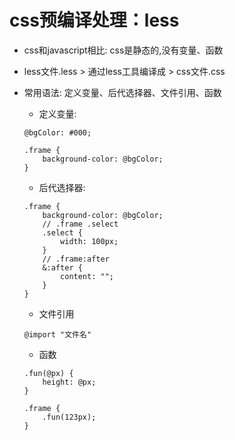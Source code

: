 # css预编译处理：less

- css和javascript相比: css是静态的,没有变量、函数

- less文件.less > 通过less工具编译成 > css文件.css

- 常用语法: 定义变量、后代选择器、文件引用、函数

  - 定义变量:

  ``` less
  @bgColor: #000;

  .frame {
      background-color: @bgColor;
  }
  ```

  - 后代选择器:

  ``` less
  .frame {
      background-color: @bgColor;
      // .frame .select
      .select {
          width: 100px;
      }
      // .frame:after
      &:after {
          content: "";
      }
  }
  ```

  - 文件引用

  ``` less
  @import "文件名"
  ```

  - 函数

  ``` less
  .fun(@px) {
      height: @px;
  }

  .frame {
      .fun(123px);
  }
  ```